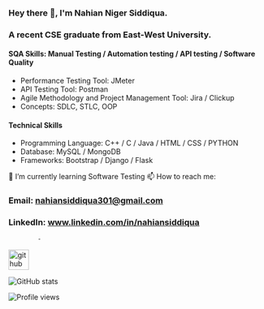 ### Hey there 👋, I'm Nahian Niger Siddiqua. 
### A recent CSE graduate from East-West University.

#### SQA Skills: Manual Testing / Automation testing / API testing / Software Quality
   - Performance Testing Tool: JMeter
   - API Testing Tool: Postman
   - Agile Methodology and Project Management Tool: Jira / Clickup
   - Concepts: SDLC, STLC, OOP

#### Technical Skills ####
  - Programming Language: C++ / C / Java / HTML / CSS / PYTHON 
  - Database: MySQL / MongoDB
  - Frameworks: Bootstrap / Django / Flask

🌱 I’m currently learning Software Testing 
📫 How to reach me:
  ### Email: nahiansiddiqua301@gmail.com
  ### LinkedIn: www.linkedin.com/in/nahiansiddiqua
  
            - 


[<img src='https://cdn.jsdelivr.net/npm/simple-icons@3.0.1/icons/github.svg' alt='github' height='40'>](https://github.com/nahiansiddiqua)  

![GitHub stats](https://github-readme-stats.vercel.app/api?username=nahiansiddiqua&show_icons=true)  

![Profile views](https://gpvc.arturio.dev/nahiansiddiqua)  
